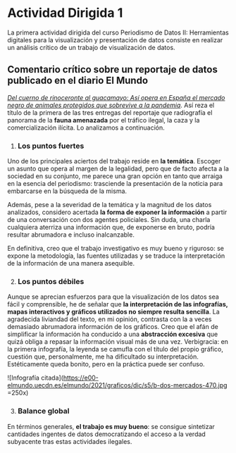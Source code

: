 # Actividad Dirigida 1

La primera actividad dirigida del curso Periodismo de Datos II: Herramientas digitales para la visualización y presentación de datos consiste en realizar un análisis crítico de un trabajo de visualización de datos.

## Comentario crítico sobre un reportaje de datos publicado en el diario El Mundo

[*Del cuerno de rinoceronte al guacamayo: Así opera en España el mercado negro de animales protegidos que sobrevive a la pandemia*](https://www.elmundo.es/ciencia-y-salud/medio-ambiente/2021/12/30/61bcd569fc6c83a2308b459a.html). Así reza el título de la primera de las tres entregas del reportaje que radiografía el panorama de la **fauna amenazada** por el tráfico ilegal, la caza y la comercialización ilícita. Lo analizamos a continuación.

1. ### Los puntos fuertes

Uno de los principales aciertos del trabajo reside en **la temática**. Escoger un asunto que opera al margen de la legalidad, pero que de facto afecta a la sociedad en su conjunto, me parece una gran opción en tanto que arraiga en la esencia del periodismo: trasciende la presentación de la noticia para embarcarse en la búsqueda de la misma. <br>

Además, pese a la severidad de la temática y la magnitud de los datos analizados, considero acertada **la forma de exponer la información** a partir de una conversación con dos agentes policiales. Sin duda, una charla cualquiera aterriza una información que, de exponerse en bruto, podría resultar abrumadora e incluso inalcanzable. <br>

En definitiva, creo que el trabajo investigativo es muy bueno y riguroso: se expone la metodología, las fuentes utilizadas y se traduce la interpretación de la información de una manera asequible. 

2. ### Los puntos débiles

Aunque se aprecian esfuerzos para que la visualización de los datos sea fácil y comprensible, he de señalar que **la interpretación de las infografías, mapas interactivos y gráficos utilizados no siempre resulta sencilla**. La agradecida liviandad del texto, en mi opinión, contrasta con la a veces demasiado abrumadora información de los gráficos. Creo que el afán de simplificar la información ha conducido a una **abstracción excesiva** que quizá obliga a repasar la información visual más de una vez. Verbigracia: en la primera infografía, la leyenda se camufla con el título del propio gráfico, cuestión que, personalmente, me ha dificultado su interpretación. Estéticamente queda bonito, pero en la práctica puede ser confuso.

![Infografía citada](https://e00-elmundo.uecdn.es/elmundo/2021/graficos/dic/s5/b-dos-mercados-470.jpg =250x) <br>

3. ### Balance global

En términos generales, **el trabajo es muy bueno**: se consigue sintetizar cantidades ingentes de datos democratizando el acceso a la verdad subyacente tras estas actividades ilegales.
